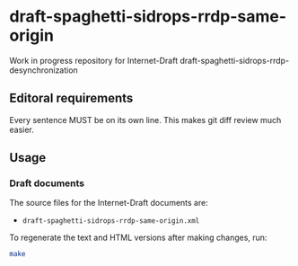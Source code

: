 # draft-spaghetti-sidrops-rrdp-same-origin

Work in progress repository for Internet-Draft draft-spaghetti-sidrops-rrdp-desynchronization

## Editoral requirements

Every sentence MUST be on its own line.
This makes git diff review much easier.

## Usage

### Draft documents

The source files for the Internet-Draft documents are:

- `draft-spaghetti-sidrops-rrdp-same-origin.xml`

To regenerate the text and HTML versions after making changes, run:

``` sh
make
```
